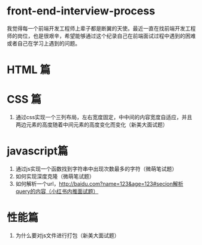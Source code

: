 # front-end-interview-process

我觉得每一个前端开发工程师上辈子都是断翼的天使。最近一直在找前端开发工程师的岗位，也是很艰辛，希望能够通过这个纪录自己在前端面试过程中遇到的困难或者自己在学习上遇到的问题。

# HTML 篇

# CSS 篇

1. 通过css实现一个三列布局，左右宽度固定，中中间的内容宽度自适应，并且两边元素的高度随着中间元素的高度变化而变化（新美大面试题）

# javascript篇

1. 通过js实现一个函数找到字符串中出现次数最多的字符（微萌笔试题）
2. 如何实现深度克隆（微萌笔试题）
3. 如何解析一个url，http://baidu.com?name=123&age=123#secion解析query的内容（小红书内推面试题）

# 性能篇

1. 为什么要对js文件进行打包（新美大面试题）